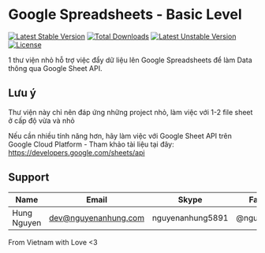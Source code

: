 # Google Spreadsheets - Basic Level

[![Latest Stable Version](http://poser.pugx.org/bear8421/spreadsheets-basic/v)](https://packagist.org/packages/bear8421/spreadsheets-basic) [![Total Downloads](http://poser.pugx.org/bear8421/spreadsheets-basic/downloads)](https://packagist.org/packages/bear8421/spreadsheets-basic) [![Latest Unstable Version](http://poser.pugx.org/bear8421/spreadsheets-basic/v/unstable)](https://packagist.org/packages/bear8421/spreadsheets-basic) [![License](http://poser.pugx.org/bear8421/spreadsheets-basic/license)](https://packagist.org/packages/bear8421/spreadsheets-basic)

1 thư viện nhỏ hỗ trợ việc đẩy dữ liệu lên Google Spreadsheets để làm Data thông qua Google Sheet API.

## Lưu ý

Thư viện này chỉ nên đáp ứng những project nhỏ, làm việc với 1-2 file sheet ở cấp độ vừa và nhỏ

Nếu cần nhiều tính năng hơn, hãy làm việc với Google Sheet API trên Google Cloud Platform - Tham khảo tài liệu tại đây: https://developers.google.com/sheets/api

## Support

| Name        | Email                | Skype            | Facebook      |
| ----------- | -------------------- | ---------------- | ------------- |
| Hung Nguyen | dev@nguyenanhung.com | nguyenanhung5891 | @nguyenanhung |

From Vietnam with Love <3